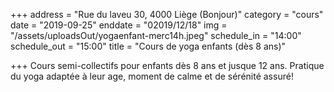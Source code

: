 +++
address = "Rue du laveu 30, 4000 Liège (Bonjour)"
category = "cours"
date = "2019-09-25"
enddate = "02019/12/18"
img = "/assets/uploadsOut/yogaenfant-merc14h.jpeg"
schedule_in = "14:00"
schedule_out = "15:00"
title = "Cours de yoga enfants (dès 8 ans)"

+++
Cours semi-collectifs pour enfants dès 8 ans et jusque 12 ans. Pratique du yoga adaptée à leur age, moment de calme et de sérénité assuré!